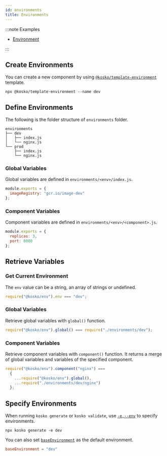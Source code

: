 ```yaml
---
id: environments
title: Environments
---
```


:::note Examples

- [Environment](https://github.com/tommy351/kosko/tree/master/examples/environment)

:::

## Create Environments

You can create a new component by using [`@kosko/template-environment`](https://github.com/tommy351/kosko/tree/master/packages/template-environment) template.

```shell
npx @kosko/template-environment --name dev
```

## Define Environments

The following is the folder structure of `environments` folder.

```shell
environments
├── dev
│   ├── index.js
│   └── nginx.js
└── prod
    ├── index.js
    └── nginx.js
```

### Global Variables

Global variables are defined in `environments/<env>/index.js`.

```js
module.exports = {
  imageRegistry: "gcr.io/image-dev"
};
```

### Component Variables

Component variables are defined in `environments/<env>/<component>.js`.

```js
module.exports = {
  replicas: 3,
  port: 8080
};
```

## Retrieve Variables

### Get Current Environment

The `env` value can be a string, an array of strings or undefined.

```js
require("@kosko/env").env === "dev";
```

### Global Variables

Retrieve global variables with `global()` function.

```js
require("@kosko/env").global() === require("./environments/dev");
```

### Component Variables

Retrieve component variables with `component()` function. It returns a merge of global variables and variables of the specified component.

```js
require("@kosko/env").component("nginx") ===
  {
    ...require("@kosko/env").global(),
    ...require("./environments/dev/nginx")
  };
```

## Specify Environments

When running `kosko generate` or `kosko validate`, use [`-e,--env`](commands.md#--env--e) to specify environments.

```shell
npx kosko generate -e dev
```

You can also set [`baseEnvironment`](configuration.md#baseenvironment) as the default environment.

```toml title="kosko.toml"
baseEnvironment = "dev"
```
